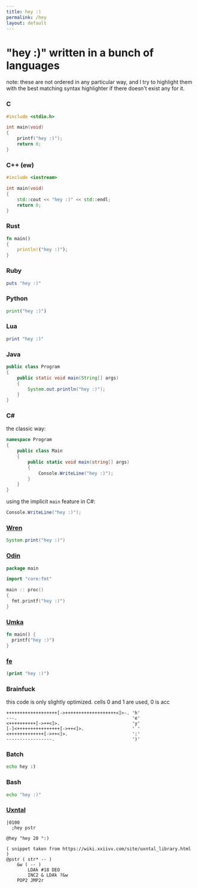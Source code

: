```yaml
---
title: hey :)
permalink: /hey
layout: default
---
```


# "hey :)" written in a bunch of languages

note: these are not ordered in any particular way, and I try to highlight them with the best matching syntax highlighter if there doesn't exist any for it.

### C
```c
#include <stdio.h>

int main(void)
{
	printf("hey :)");
	return 0;
}
```

### C++ (ew)
```cpp
#include <iostream>

int main(void)
{
	std::cout << "hey :)" << std::endl;
	return 0;
}
```

### Rust
```rust
fn main()
{
	println!("hey :)");
}
```

### Ruby
```ruby
puts "hey :)"
```

### Python
```py
print("hey :)")
```

### Lua
```lua
print "hey :)"
```

### Java
```java
public class Program
{
	public static void main(String[] args)
	{
		System.out.println("hey :)");
	}
}
```

### C\#
the classic way:
```cs
namespace Program
{
	public class Main
	{
		public static void main(string[] args)
		{
			Console.WriteLine("hey :)");
		}
	}
}
```
using the implicit `main` feature in C#:
```cs
Console.WriteLine("hey :)");
```

### [Wren](https://wren.io)
```java
System.print("hey :)")
```

### [Odin](https://odin-lang.org/)
```go
package main

import "core:fmt"

main :: proc()
{
  fmt.printf("hey :)")
}
```

### [Umka](https://github.com/vtereshkov/umka-lang)
```rust
fn main() {
  printf("hey :)")
}
```

### [fe](https://github.com/rxi/fe)
```clojure
(print "hey :)")
```

### Brainfuck
this code is only slightly optimized. cells 0 and 1 are used, 0 is acc
```brainfuck
+++++++++++++++++++[->+++++++++++++++++++<]>-. 'h'
---.                                           'e'
<++++++++++[->++<]>.                           'y'
[-]<++++++++++++++++[->++<]>.                  ' '
<+++++++++++++[->++<]>.                        ':'
-----------------.                             ')'
```

### Batch
```bat
echo hey :)
```

### Bash
```bash
echo "hey :)"
```

### [Uxntal](https://wiki.xxiivv.com/site/uxntal.html)
```tal
|0100
  ;hey pstr

@hey "hey 20 ":)

( snippet taken from https://wiki.xxiivv.com/site/uxntal_library.html )
@pstr ( str* -- )
	&w ( -- )
		LDAk #18 DEO
		INC2 & LDAk ?&w
	POP2 JMP2r
```
